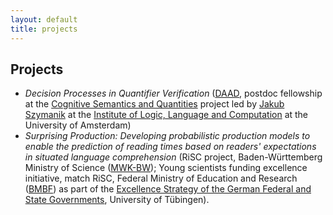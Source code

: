 ```yaml
---
layout: default
title: projects
---
```


## Projects


- *Decision Processes in Quantifier Verification* ([DAAD](https://www.daad.de/en), postdoc fellowship at the [Cognitive Semantics and Quantities](https://www.jakubszymanik.com/CoSaQ/) project led by [Jakub Szymanik](https://jakubszymanik.com/) at the [Institute of Logic, Language and Computation](https://www.illc.uva.nl) at the University of Amsterdam)
- *Surprising Production: Developing probabilistic production models to enable the prediction of reading times based on readers' expectations in situated language comprehension* (RiSC project, Baden-Württemberg Ministry of Science ([MWK-BW](https://mwk.baden-wuerttemberg.de/en/home)); Young scientists funding excellence initiative, match RiSC, Federal Ministry of Education and Research ([BMBF](https://www.bundesregierung.de/breg-en/federal-government/ministries/federal-ministry-of-education)) as part of the [Excellence Strategy of the German Federal and State Governments](https://www.dfg.de/en/research_funding/funding_initiative/excellence_strategy/index.html), University of Tübingen).